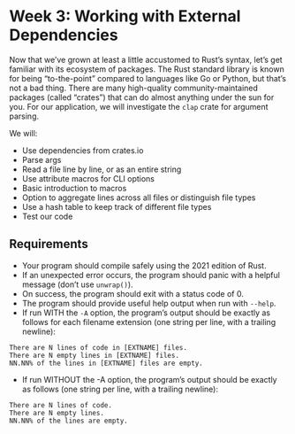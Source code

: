 # Week 3: Working with External Dependencies

Now that we’ve grown at least a little accustomed to Rust’s syntax, let’s get familiar with its
ecosystem of packages. The Rust standard library is known for being “to-the-point” compared to
languages like Go or Python, but that’s not a bad thing. There are many high-quality
community-maintained packages (called “crates”) that can do almost anything under the sun for
you. For our application, we will investigate the `clap` crate for argument parsing.

We will:
* Use dependencies from crates.io
* Parse args
* Read a file line by line, or as an entire string
* Use attribute macros for CLI options
* Basic introduction to macros
* Option to aggregate lines across all files or distinguish file types
* Use a hash table to keep track of different file types
* Test our code

## Requirements

* Your program should compile safely using the 2021 edition of Rust.
* If an unexpected error occurs, the program should panic with a helpful message (don’t use `unwrap()`).
* On success, the program should exit with a status code of 0.
* The program should provide useful help output when run with `--help`.
* If run WITH the `-A` option, the program’s output should be exactly as follows for each filename extension (one string per line, with a trailing newline):

```
There are N lines of code in [EXTNAME] files.
There are N empty lines in [EXTNAME] files.
NN.NN% of the lines in [EXTNAME] files are empty.
```

* If run WITHOUT the -A option, the program’s output should be exactly as follows (one string per line, with a trailing newline):

```
There are N lines of code.
There are N empty lines.
NN.NN% of the lines are empty.
```
